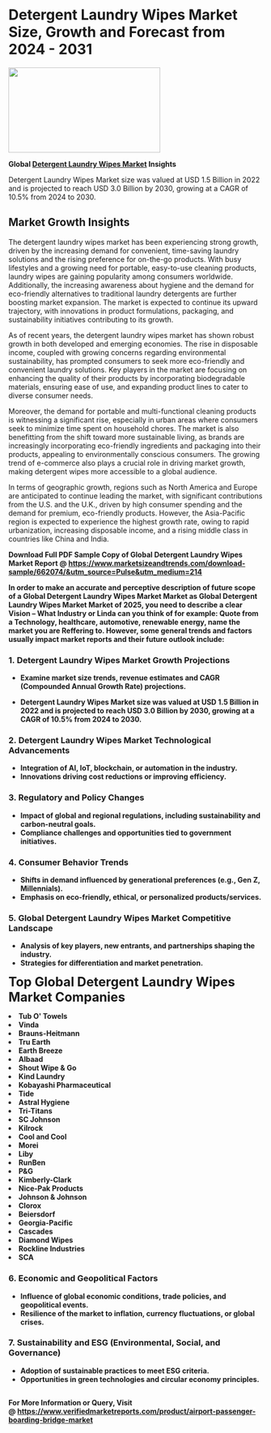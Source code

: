 <H1>Detergent Laundry Wipes Market Size, Growth and Forecast from 2024 - 2031</H1><img class="aligncenter size-medium wp-image-584254" src="https://thirdeyenews.in/wp-content/uploads/2024/09/Global-Market-Research-300x168.jpeg" alt="" width="300" height="168" /><p><strong>Global&nbsp;<a href="https://www.marketsizeandtrends.com/download-sample/662074/&amp;utm_source=Pulse&amp;utm_medium=214">Detergent Laundry Wipes Market</a> Insights</strong></p><p>Detergent Laundry Wipes Market size was valued at USD 1.5 Billion in 2022 and is projected to reach USD 3.0 Billion by 2030, growing at a CAGR of 10.5% from 2024 to 2030.</p><p><h2>Market Growth Insights</h2> <p>The detergent laundry wipes market has been experiencing strong growth, driven by the increasing demand for convenient, time-saving laundry solutions and the rising preference for on-the-go products. With busy lifestyles and a growing need for portable, easy-to-use cleaning products, laundry wipes are gaining popularity among consumers worldwide. Additionally, the increasing awareness about hygiene and the demand for eco-friendly alternatives to traditional laundry detergents are further boosting market expansion. The market is expected to continue its upward trajectory, with innovations in product formulations, packaging, and sustainability initiatives contributing to its growth.</p> <p><strong></strong></p> <p>As of recent years, the detergent laundry wipes market has shown robust growth in both developed and emerging economies. The rise in disposable income, coupled with growing concerns regarding environmental sustainability, has prompted consumers to seek more eco-friendly and convenient laundry solutions. Key players in the market are focusing on enhancing the quality of their products by incorporating biodegradable materials, ensuring ease of use, and expanding product lines to cater to diverse consumer needs.</p> <p>Moreover, the demand for portable and multi-functional cleaning products is witnessing a significant rise, especially in urban areas where consumers seek to minimize time spent on household chores. The market is also benefitting from the shift toward more sustainable living, as brands are increasingly incorporating eco-friendly ingredients and packaging into their products, appealing to environmentally conscious consumers. The growing trend of e-commerce also plays a crucial role in driving market growth, making detergent wipes more accessible to a global audience.</p> <p>In terms of geographic growth, regions such as North America and Europe are anticipated to continue leading the market, with significant contributions from the U.S. and the U.K., driven by high consumer spending and the demand for premium, eco-friendly products. However, the Asia-Pacific region is expected to experience the highest growth rate, owing to rapid urbanization, increasing disposable income, and a rising middle class in countries like China and India.</p> <p><strong></p><p><span class=""><strong>Download Full PDF Sample Copy of Global Detergent Laundry Wipes Market Report</strong> @ <a href="https://www.marketsizeandtrends.com/download-sample/662074/&amp;utm_source=Pulse&amp;utm_medium=214" target="_blank">https://www.marketsizeandtrends.com/download-sample/662074/&amp;utm_source=Pulse&amp;utm_medium=214</a></span></p><p>In order to make an accurate and perceptive description of future scope of a Global&nbsp;Detergent Laundry Wipes Market Market as Global&nbsp;Detergent Laundry Wipes Market Market of 2025, you need to describe a clear Vision &ndash; What Industry or Linda can you think of for example: Quote from a Technology, healthcare, automotive, renewable energy, name the market you are Reffering to. However, some general trends and factors usually impact market reports and their future outlook include:</p><h3>1.&nbsp;<strong>Detergent Laundry Wipes Market Growth Projections</strong></h3><ul><li>Examine market size trends, revenue estimates and CAGR (Compounded Annual Growth Rate) projections.</li><li><p>Detergent Laundry Wipes Market size was valued at USD 1.5 Billion in 2022 and is projected to reach USD 3.0 Billion by 2030, growing at a CAGR of 10.5% from 2024 to 2030.</p></li></ul><h3>2.&nbsp;<strong>Detergent Laundry Wipes Market Technological Advancements</strong></h3><ul><li>Integration of AI, IoT, blockchain, or automation in the industry.</li><li>Innovations driving cost reductions or improving efficiency.</li></ul><h3>3.&nbsp;<strong>Regulatory and Policy Changes</strong></h3><ul><li>Impact of global and regional regulations, including sustainability and carbon-neutral goals.</li><li>Compliance challenges and opportunities tied to government initiatives.</li></ul><h3>4.&nbsp;<strong>Consumer Behavior Trends</strong></h3><ul><li>Shifts in demand influenced by generational preferences (e.g., Gen Z, Millennials).</li><li>Emphasis on eco-friendly, ethical, or personalized products/services.</li></ul><h3>5.&nbsp;<strong>Global Detergent Laundry Wipes Market Competitive Landscape</strong></h3><ul><li>Analysis of key players, new entrants, and partnerships shaping the industry.</li><li>Strategies for differentiation and market penetration.</li></ul><p data-pm-slice="1 1 []"><span style="color: inherit; font-family: inherit; font-size: 25px;">Top Global Detergent Laundry Wipes Market Companies</span></p><div class="" data-test-id=""><p><li>Tub O' Towels</li><li> Vinda</li><li> Brauns-Heitmann</li><li> Tru Earth</li><li> Earth Breeze</li><li> Albaad</li><li> Shout Wipe & Go</li><li> Kind Laundry</li><li> Kobayashi Pharmaceutical</li><li> Tide</li><li> Astral Hygiene</li><li> Tri-Titans</li><li> SC Johnson</li><li> Kilrock</li><li> Cool and Cool</li><li> Morei</li><li> Liby</li><li> RunBen</li><li> P&G</li><li> Kimberly-Clark</li><li> Nice-Pak Products</li><li> Johnson & Johnson</li><li> Clorox</li><li> Beiersdorf</li><li> Georgia-Pacific</li><li> Cascades</li><li> Diamond Wipes</li><li> Rockline Industries</li><li> SCA</li></p></div><h3>6.&nbsp;<strong>Economic and Geopolitical Factors</strong></h3><ul><li>Influence of global economic conditions, trade policies, and geopolitical events.</li><li>Resilience of the market to inflation, currency fluctuations, or global crises.</li></ul><h3>7.&nbsp;<strong>Sustainability and ESG (Environmental, Social, and Governance)</strong></h3><ul><li>Adoption of sustainable practices to meet ESG criteria.</li><li>Opportunities in green technologies and circular economy principles.</li></ul><h2><strong style="font-size: 14px;">For More Information or Query, Visit @&nbsp;</strong><a style="background-color: #ffffff; font-size: 14px;" href="https://www.marketsizeandtrends.com/report/detergent-laundry-wipes-market/" target="_blank">https://www.verifiedmarketreports.com/product/airport-passenger-boarding-bridge-market</a></h2>
